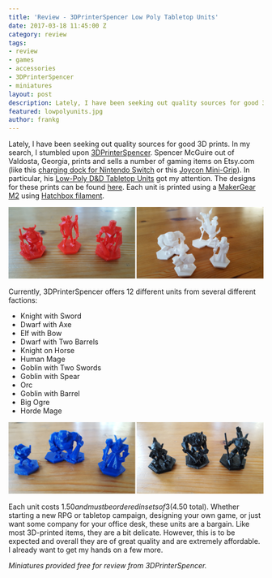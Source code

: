 ```yaml
---
title: 'Review - 3DPrinterSpencer Low Poly Tabletop Units'
date: 2017-03-18 11:45:00 Z
category: review
tags:
- review
- games
- accessories
- 3DPrinterSpencer
- miniatures
layout: post
description: Lately, I have been seeking out quality sources for good 3D prints. In my search, I stumbled upon 3DPrinterSpencer.
featured: lowpolyunits.jpg
author: frankg
---
```


Lately, I have been seeking out quality sources for good 3D prints. In my search, I stumbled upon [3DPrinterSpencer](https://www.etsy.com/shop/3DPrinterSpencer?ref=custom_order_convo). Spencer McGuire out of Valdosta, Georgia, prints and sells a number of gaming items on Etsy.com (like this [charging dock for Nintendo Switch](https://www.etsy.com/listing/502645852/nintendo-switch-charging-stand-dock-3d?ref=shop_home_feat_3) or this [Joycon Mini-Grip](https://www.etsy.com/listing/517793039/nintendo-switch-joycon-mini-grip?ref=listing-shop-header-0)). In particular, his [Low-Poly D&D Tabletop Units](https://www.etsy.com/listing/499965343/low-poly-dd-tabletop-units?ref=shop_home_active_21) got my attention. The designs for these prints can be found [here](http://www.thingiverse.com/thing:1256348). Each unit is printed using a [MakerGear M2](https://www.amazon.com/MakerGear-M2-Desktop-3D-Printer/dp/B00ELUOERA/ref=sr_1_sc_1?ie=UTF8&qid=1489809128&sr=8-1-spell&keywords=gearmaker+m2) using [Hatchbox filament](https://www.amazon.com/HATCHBOX-3D-PLA-1KG1-75-RED-Filament-Dimensional/dp/B00J0GO8I0/ref=pd_sim_328_6?_encoding=UTF8&pd_rd_i=B00J0GO8I0&pd_rd_r=REJCP5K13TT6Y4YGJ6XZ&pd_rd_w=9wblF&pd_rd_wg=2dYPI&psc=1&refRID=REJCP5K13TT6Y4YGJ6XZ).

![3DPrinterSpencer Low Poly](/images/3DPrinterSpencer/printerspencer1.jpg)

Currently, 3DPrinterSpencer offers 12 different units from several different factions:

* Knight with Sword
* Dwarf with Axe
* Elf with Bow
* Dwarf with Two Barrels
* Knight on Horse
* Human Mage
* Goblin with Two Swords
* Goblin with Spear
* Orc
* Goblin with Barrel
* Big Ogre
* Horde Mage

![3DPrinterSpencer Low Poly](/images/3DPrinterSpencer/printerspencer2.jpg)

Each unit costs $1.50 and must be ordered in sets of 3 ($4.50 total). Whether starting a new RPG or tabletop campaign, designing your own game, or just want some company for your office desk, these units are a bargain. Like most 3D-printed items, they are a bit delicate. However, this is to be expected and overall they are of great quality and are extremely affordable. I already want to get my hands on a few more.

*Miniatures provided free for review from 3DPrinterSpencer.*
